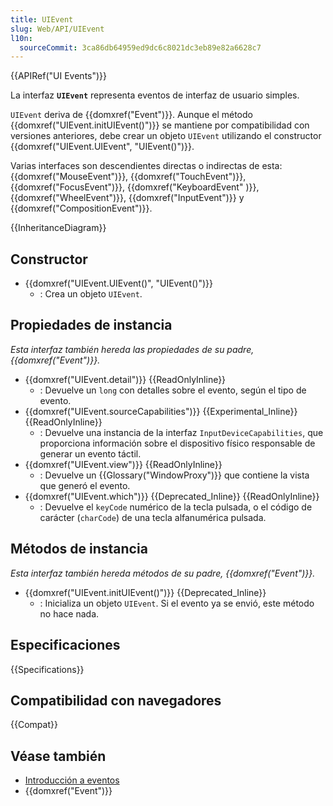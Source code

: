 ```yaml
---
title: UIEvent
slug: Web/API/UIEvent
l10n:
  sourceCommit: 3ca86db64959ed9dc6c8021dc3eb89e82a6628c7
---
```


{{APIRef("UI Events")}}

La interfaz **`UIEvent`** representa eventos de interfaz de usuario simples.

`UIEvent` deriva de {{domxref("Event")}}. Aunque el método {{domxref("UIEvent.initUIEvent()")}} se mantiene por compatibilidad con versiones anteriores, debe crear un objeto `UIEvent` utilizando el constructor {{domxref("UIEvent.UIEvent", "UIEvent()")}}.

Varias interfaces son descendientes directas o indirectas de esta: {{domxref("MouseEvent")}}, {{domxref("TouchEvent")}}, {{domxref("FocusEvent")}}, {{domxref("KeyboardEvent" )}}, {{domxref("WheelEvent")}}, {{domxref("InputEvent")}} y {{domxref("CompositionEvent")}}.

{{InheritanceDiagram}}

## Constructor

- {{domxref("UIEvent.UIEvent()", "UIEvent()")}}
  - : Crea un objeto `UIEvent`.

## Propiedades de instancia

_Esta interfaz también hereda las propiedades de su padre, {{domxref("Event")}}._

- {{domxref("UIEvent.detail")}} {{ReadOnlyInline}}
  - : Devuelve un `long` con detalles sobre el evento, según el tipo de evento.
- {{domxref("UIEvent.sourceCapabilities")}} {{Experimental_Inline}} {{ReadOnlyInline}}
  - : Devuelve una instancia de la interfaz `InputDeviceCapabilities`, que proporciona información sobre el dispositivo físico responsable de generar un evento táctil.
- {{domxref("UIEvent.view")}} {{ReadOnlyInline}}
  - : Devuelve un {{Glossary("WindowProxy")}} que contiene la vista que generó el evento.
- {{domxref("UIEvent.which")}} {{Deprecated_Inline}} {{ReadOnlyInline}}
  - : Devuelve el `keyCode` numérico de la tecla pulsada, o el código de carácter (`charCode`) de una tecla alfanumérica pulsada.

## Métodos de instancia

_Esta interfaz también hereda métodos de su padre, {{domxref("Event")}}._

- {{domxref("UIEvent.initUIEvent()")}} {{Deprecated_Inline}}
  - : Inicializa un objeto `UIEvent`. Si el evento ya se envió, este método no hace nada.

## Especificaciones

{{Specifications}}

## Compatibilidad con navegadores

{{Compat}}

## Véase también

- [Introducción a eventos](/es/docs/Learn_web_development/Core/Scripting/Events)
- {{domxref("Event")}}
